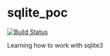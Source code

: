 # sqlite_poc

[![Build Status](https://travis-ci.org/evilquinn/sqlite_poc.svg?branch=master)](https://travis-ci.org/evilquinn/sqlite_poc)

Learning how to work with sqlite3

